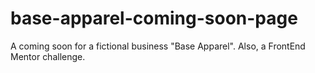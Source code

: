# base-apparel-coming-soon-page
A coming soon for a fictional business "Base Apparel". Also, a FrontEnd Mentor challenge.
